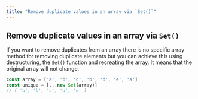 ```yaml
---
title: "Remove duplicate values in an array via `Set()`"
---
```


## Remove duplicate values in an array via `Set()`

If you want to remove duplicates from an array there is no specific array method for removing duplicate elements but you can achieve this using destructuring, the `Set()` function and recreating the array.
It means that the original array will not change.
```js
const array = ['a', 'b', 'c', 'b', 'd', 'e', 'a']
const unique = [...new Set(array)]
// [ 'a', 'b', 'c', 'd', 'e' ]
```

